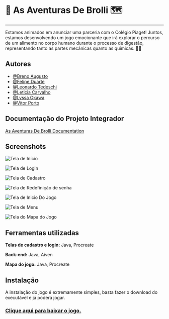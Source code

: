 # 🥦 As Aventuras De Brolli 🗺️
<hr>
Estamos animados em anunciar uma parceria com o Colégio Piaget! Juntos, estamos desenvolvendo um jogo emocionante que irá explorar o percurso de um alimento no corpo humano durante o processo de digestão, representando tanto as partes mecânicas quanto as químicas. 🍔🔬

## Autores

- [@Breno Augusto](https://github.com/BrenoAugustoOG)
- [@Felipe Duarte](https://github.com/FelipeDuarte1)
- [@Leonardo Tedeschi](https://github.com/LeonardoTBelo)
- [@Leticia Carvalho](https://github.com/leticiacarvalhoo)
- [@Lyssa Okawa](https://github.com/lyssaokawaperini)
- [@Vitor Porto](https://github.com/4FunCode)

## Documentação do Projeto Integrador

[As Aventuras De Brolli Documentation](https://heyzine.com/flip-book/9e02c33820.html)


## Screenshots

![Tela de Início](https://lh3.googleusercontent.com/pw/AP1GczPcLTQ00hGOR4uJsGro0d2ASHtzo54PanynyY-EPxyqWocVeqsuJhbPEYUEUNSuXdWfEM-o1X53YTsu3Y2l1DjcOK0Yp0Tiirw2aYkLYpUFv8prWXPwNfI1DHrHhFB8n_6tuLn84olUOdEwgu1Uu0Nc=w1244-h730-s-no-gm?authuser=0)

![Tela de Login](https://lh3.googleusercontent.com/pw/AP1GczNJUGzx5oamq6k8-MGSViObbTlYtAflFx2zDIGxFimuuLcj0cRCwzfHoMXC3DIM5XP4Zbk4FUwTgWkVhFZJLaCCr_s6bmpu3jThbCwJX7aOLEUYFpzLZpWTcS7Xn1CY0RjW-ol4GcLzsTIFG7DeG8UQ=w1247-h730-s-no-gm?authuser=0)

![Tela de Cadastro](https://lh3.googleusercontent.com/pw/AP1GczM2DRONkmgTZzXT3n9QRHxis7g93-UNWhXOXfUdKunhzsIx_ScDXPRNytbEMDetYdTrMgug6JNYWr_8uxoN_6fA43YG_gEyJZZeK_xpBMLesJQbKwSc_TugjiMVILYzQysh2CoH7HfnttOyT3u-uLPN=w1244-h733-s-no-gm?authuser=0)

![Tela de Redefinição de senha](https://lh3.googleusercontent.com/pw/AP1GczMOU_7QOsqY_eSpWFe9NVNaptrHCVariK5kuyP_HLkoSJ2aItOkrR7SrB8u15NN1jTTAyAdk6DkicOUIDu1yFiS1kSeQis0I-TctyFM_RI9IxPrRc4c0Sj6CMeYn7kD1lvUC7_alGfIuGhcBruTGx1s=w1245-h734-s-no-gm?authuser=0)

![Tela de Inicio Do Jogo](https://lh3.googleusercontent.com/pw/AP1GczMXhCQTEwHPVMAkk17BRL0JK8OyWYyygVtg0nRnns8MX5MR47evgWKRyKxKenFdJYyOJd0VtJcKJdOP7lBLQzXAFjfw2mtE-hK7P8QSKnvrKT8kgJwP4w_QBt1fLl1oKXYVIcwLtWRVS8Fi-EWmDZJw=w1244-h736-s-no-gm?authuser=0)

![Tela de Menu](https://lh3.googleusercontent.com/pw/AP1GczMegMD2FhwJUiRNjj-q44sG8itRRyCU-k4tH93F-Dkk3V3YbCiKfP2rsoR4cW10w2OCf7sW12iSdUbtBEdauXRY4gnsIlCmXhWpQH4t8WXACwSAOgRYl9N1aZN7f7uBCnSc1udVx7ZcIE-JCxU-QYtr=w1245-h734-s-no-gm?authuser=0)

![Tela do Mapa do Jogo](https://lh3.googleusercontent.com/pw/AP1GczMJMd-jUPfmM5b2jrHziDW4y5d_YRpZKNzudL6nKR8L6BDyBMGwOV6Xda5TIdCcPLeI3237dKX3N3Px3-w_42uBhuqXcC4Y_wE7xHGqwRJSjrq0YNmo221yeNB7tly9O5dgyBA8O8f4fGKLm43Pw_Kt=w1231-h729-s-no-gm?authuser=0)

## Ferramentas utilizadas

**Telas de cadastro e login:** Java, Procreate

**Back-end:** Java, Aiven

**Mapa do jogo:** Java, Procreate

## Instalação
A instalação do jogo é extremamente simples, basta fazer o download do executável e já poderá jogar.
### [<ins>Clique aqui para baixar o jogo.</ins>](https://github.com/GrupoB-Turma08-2024/JogoAsAventurasDeBrolli/releases/download/v1.0.0/As.Aventuras.De.Brolli.exe)
